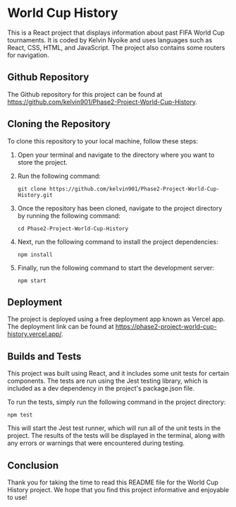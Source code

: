 

# World Cup History

This is a React project that displays information about past FIFA World Cup tournaments. It is coded by Kelvin Nyoike and uses languages such as React, CSS, HTML, and JavaScript. The project also contains some routers for navigation.

## Github Repository

The Github repository for this project can be found at https://github.com/kelvin901/Phase2-Project-World-Cup-History. 

## Cloning the Repository

To clone this repository to your local machine, follow these steps:

1. Open your terminal and navigate to the directory where you want to store the project.
2. Run the following command: 

   ```
   git clone https://github.com/kelvin901/Phase2-Project-World-Cup-History.git
   ```
   
3. Once the repository has been cloned, navigate to the project directory by running the following command:

   ```
   cd Phase2-Project-World-Cup-History
   ```

4. Next, run the following command to install the project dependencies:

   ```
   npm install
   ```

5. Finally, run the following command to start the development server:

   ```
   npm start
   ```

## Deployment

The project is deployed using a free deployment app known as Vercel app. The deployment link can be found at https://phase2-project-world-cup-history.vercel.app/.

## Builds and Tests

This project was built using React, and it includes some unit tests for certain components. The tests are run using the Jest testing library, which is included as a dev dependency in the project's package.json file.

To run the tests, simply run the following command in the project directory:

```
npm test
``` 

This will start the Jest test runner, which will run all of the unit tests in the project. The results of the tests will be displayed in the terminal, along with any errors or warnings that were encountered during testing.

## Conclusion

Thank you for taking the time to read this README file for the World Cup History project. We hope that you find this project informative and enjoyable to use!